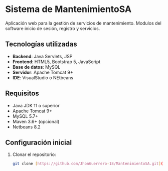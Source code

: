 # Sistema de MantenimientoSA

Aplicación web para la gestión de servicios de mantenimiento.
Modulos del software inicio de sesión, registro y servicios.

## Tecnologías utilizadas
- **Backend**: Java Servlets, JSP
- **Frontend**: HTML5, Bootstrap 5, JavaScript
- **Base de datos**: MySQL
- **Servidor**: Apache Tomcat 9+
- **IDE**: VisualStudio o NEtbeans

##  Requisitos
- Java JDK 11 o superior
- Apache Tomcat 9+
- MySQL 5.7+
- Maven 3.6+ (opcional)
- Netbeans 8.2

## Configuración inicial
1. Clonar el repositorio:
   ```bash
   git clone [https://github.com/JhonGuerrero-18/MantenimientoSA.git](https://github.com/JhonGuerrero-18/MantenimientoSA.git)
